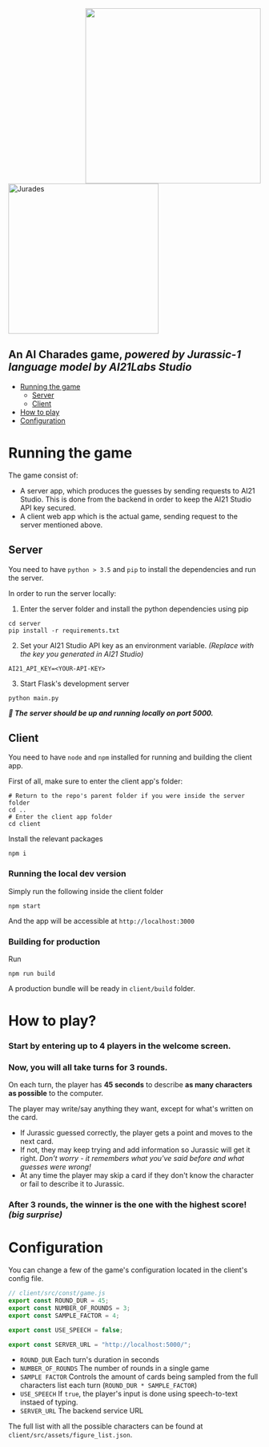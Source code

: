 <img width="350" align="right" src="https://user-images.githubusercontent.com/7150767/128235508-b8ec81f5-874d-4496-b6d0-e7bdbf3f7017.png">
<img width="300" alt="Jurades" src="https://user-images.githubusercontent.com/7150767/128235107-903820d0-dbf4-4d73-98d8-64542298b02f.png">

## An AI Charades game, _powered by Jurassic-1 language model by AI21Labs Studio_


- [Running the game](#running-the-game)
   - [Server](#server)
   - [Client](#client)
- [How to play](#how-to-play)
- [Configuration](#configuration)

# Running the game

The game consist of:
- A server app, which produces the guesses by sending requests to AI21 Studio. This is done from the backend in order to keep the AI21 Studio API key secured.
- A client web app which is the actual game, sending request to the server mentioned above.

## Server

You need to have `python > 3.5` and `pip` to install the dependencies and run the server. 

In order to run the server locally:

1. Enter the server folder and install the python dependencies using pip
```shell
cd server
pip install -r requirements.txt
```
2. Set your AI21 Studio API key as an environment variable.
   _(Replace <YOUR-API-KEY> with the key you generated in AI21 Studio)_
```shell
AI21_API_KEY=<YOUR-API-KEY>
```
3. Start Flask's development server
```shell
python main.py
```
***🎉 The server should be up and running locally on port 5000.***

## Client

You need to have `node` and `npm` installed for running and building the client app.

First of all, make sure to enter the client app's folder:
```shell
# Return to the repo's parent folder if you were inside the server folder
cd ..
# Enter the client app folder
cd client
```
Install the relevant packages
```shell
npm i
```

### Running the local dev version
Simply run the following inside the client folder
```shell
npm start
```
And the app will be accessible at `http://localhost:3000`

### Building for production
Run
```shell
npm run build
```
A production bundle will be ready in `client/build` folder.

# How to play?

### Start by entering up to 4 players in the welcome screen.

### Now, you will all take turns for 3 rounds.
On each turn, the player has **45 seconds** to describe **as many characters as possible** to the computer.

The player may write/say anything they want, except for what's written on the card.
- If Jurassic guessed correctly, the player gets a point and moves to the next card.
- If not, they may keep trying and add information so Jurassic will get it right. _Don't worry - it remembers what you've said before and what guesses were wrong!_
- At any time the player may skip a card if they don't know the character or fail to describe it to Jurassic.

### After 3 rounds, the winner is the one with the highest score! _(big surprise)_

# Configuration

You can change a few of the game's configuration located in the client's config file.

```javascript
// client/src/const/game.js
export const ROUND_DUR = 45;
export const NUMBER_OF_ROUNDS = 3;
export const SAMPLE_FACTOR = 4;

export const USE_SPEECH = false;

export const SERVER_URL = "http://localhost:5000/";
```
- `ROUND_DUR` Each turn's duration in seconds
- `NUMBER_OF_ROUNDS` The number of rounds in a single game
- `SAMPLE FACTOR` Controls the amount of cards being sampled from the full characters list each turn (`ROUND_DUR * SAMPLE_FACTOR`)
- `USE_SPEECH` If `true`, the player's input is done using speech-to-text instaed of typing.
- `SERVER_URL` The backend service URL

The full list with all the possible characters can be found at `client/src/assets/figure_list.json`. 
